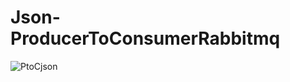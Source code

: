 # Json-ProducerToConsumerRabbitmq

![PtoCjson](https://user-images.githubusercontent.com/61749142/183975351-b9f2338e-759a-4c22-8568-cead334f2177.jpg)

